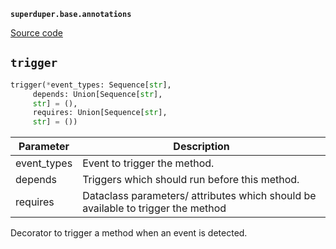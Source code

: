 **`superduper.base.annotations`** 

[Source code](https://github.com/superduper-io/superduper/blob/main/superduper/base/annotations.py)

## `trigger` 

```python
trigger(*event_types: Sequence[str],
     depends: Union[Sequence[str],
     str] = (),
     requires: Union[Sequence[str],
     str] = ())
```
| Parameter | Description |
|-----------|-------------|
| event_types | Event to trigger the method. |
| depends | Triggers which should run before this method. |
| requires | Dataclass parameters/ attributes which should be available to trigger the method |

Decorator to trigger a method when an event is detected.

